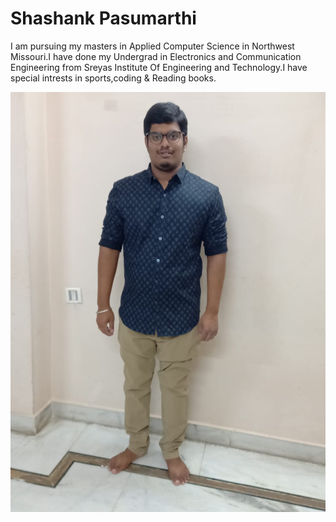 #  Shashank Pasumarthi

I am pursuing my masters in Applied Computer Science in Northwest Missouri.I have done my Undergrad in Electronics and Communication Engineering from Sreyas Institute Of Engineering and Technology.I have special intrests in sports,coding & Reading books.

![shashank's photo](IMG-20210725-WA0001.jpg)
